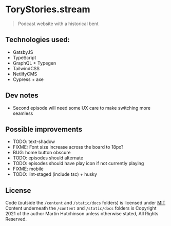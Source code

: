# ToryStories.stream

> Podcast website with a historical bent

## Technologies used:

-   GatsbyJS
-   TypeScript
-   GraphQL + Typegen
-   TailwindCSS
-   NetlifyCMS
-   Cypress + axe

## Dev notes

-   Second episode will need some UX care to make switching more seamless

## Possible improvements

-   TODO: text-shadow
-   FIXME: Font size increase across the board to 18px?
-   BUG: home button obscure
-   TODO: episodes should alternate
-   TODO: episodes should have play icon if not currently playing
-   FIXME: mobile
-   TODO: lint-staged (include tsc) + husky

## License

Code (outside the `/content` and `/static/docs` folders) is licensed under [MIT](./LICENSE)
Content underneath the `/content` and `/static/docs` folders is Copyright 2021 of the author Martin Hutchinson unless otherwise stated, All Rights Reserved.
